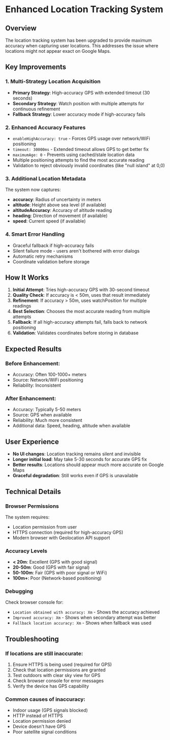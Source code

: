 # Enhanced Location Tracking System

## Overview

The location tracking system has been upgraded to provide maximum accuracy when capturing user locations. This addresses the issue where locations might not appear exact on Google Maps.

## Key Improvements

### 1. Multi-Strategy Location Acquisition

- **Primary Strategy**: High-accuracy GPS with extended timeout (30 seconds)
- **Secondary Strategy**: Watch position with multiple attempts for continuous refinement
- **Fallback Strategy**: Lower accuracy mode if high-accuracy fails

### 2. Enhanced Accuracy Features

- `enableHighAccuracy: true` - Forces GPS usage over network/WiFi positioning
- `timeout: 30000ms` - Extended timeout allows GPS to get better fix
- `maximumAge: 0` - Prevents using cached/stale location data
- Multiple positioning attempts to find the most accurate reading
- Validation to reject obviously invalid coordinates (like "null island" at 0,0)

### 3. Additional Location Metadata

The system now captures:

- **accuracy**: Radius of uncertainty in meters
- **altitude**: Height above sea level (if available)
- **altitudeAccuracy**: Accuracy of altitude reading
- **heading**: Direction of movement (if available)
- **speed**: Current speed (if available)

### 4. Smart Error Handling

- Graceful fallback if high-accuracy fails
- Silent failure mode - users aren't bothered with error dialogs
- Automatic retry mechanisms
- Coordinate validation before storage

## How It Works

1. **Initial Attempt**: Tries high-accuracy GPS with 30-second timeout
2. **Quality Check**: If accuracy is < 50m, uses that result immediately
3. **Refinement**: If accuracy > 50m, uses watchPosition for multiple readings
4. **Best Selection**: Chooses the most accurate reading from multiple attempts
5. **Fallback**: If all high-accuracy attempts fail, falls back to network positioning
6. **Validation**: Validates coordinates before storing in database

## Expected Results

### Before Enhancement:

- Accuracy: Often 100-1000+ meters
- Source: Network/WiFi positioning
- Reliability: Inconsistent

### After Enhancement:

- Accuracy: Typically 5-50 meters
- Source: GPS when available
- Reliability: Much more consistent
- Additional data: Speed, heading, altitude when available

## User Experience

- **No UI changes**: Location tracking remains silent and invisible
- **Longer initial load**: May take 5-30 seconds for accurate GPS fix
- **Better results**: Locations should appear much more accurate on Google Maps
- **Graceful degradation**: Still works even if GPS is unavailable

## Technical Details

### Browser Permissions

The system requires:

- Location permission from user
- HTTPS connection (required for high-accuracy GPS)
- Modern browser with Geolocation API support

### Accuracy Levels

- **< 20m**: Excellent (GPS with good signal)
- **20-50m**: Good (GPS with fair signal)
- **50-100m**: Fair (GPS with poor signal or WiFi)
- **100m+**: Poor (Network-based positioning)

### Debugging

Check browser console for:

- `Location obtained with accuracy: Xm` - Shows the accuracy achieved
- `Improved accuracy: Xm` - Shows when secondary attempt was better
- `Fallback location accuracy: Xm` - Shows when fallback was used

## Troubleshooting

### If locations are still inaccurate:

1. Ensure HTTPS is being used (required for GPS)
2. Check that location permissions are granted
3. Test outdoors with clear sky view for GPS
4. Check browser console for error messages
5. Verify the device has GPS capability

### Common causes of inaccuracy:

- Indoor usage (GPS signals blocked)
- HTTP instead of HTTPS
- Location permission denied
- Device doesn't have GPS
- Poor satellite signal conditions
